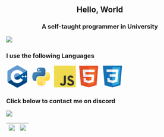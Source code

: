 <h2 align="center"> Hello, World </h2>
<h3 align = "center"> A self-taught programmer in University </h3>

<p align="left"> <img src="https://komarev.com/ghpvc/?username=kenni13&label=Profile%20views&color=0e75b6&style=flat"/> </p>

<h3> I use the following Languages </h3>

<p align="left">
    <img src="https://raw.githubusercontent.com/devicons/devicon/master/icons/cplusplus/cplusplus-original.svg" alt="C++" width="60" height="60"/>
    <img src="https://raw.githubusercontent.com/devicons/devicon/master/icons/python/python-original.svg" alt="Python" width="60" height="60"/>
    <img src="https://raw.githubusercontent.com/devicons/devicon/refs/heads/master/icons/javascript/javascript-original.svg" alt="JS" width="60" height="60"/>
    <img src="https://raw.githubusercontent.com/devicons/devicon/refs/heads/master/icons/html5/html5-original.svg" alt="HTML" width="60" height="60"/>
    <img src="https://raw.githubusercontent.com/devicons/devicon/refs/heads/master/icons/css3/css3-original.svg" alt="CSS" width="60" height="60"/>
</p>

<h3> Click below to contact me on discord </h3>
<a href="https://discord.com/users/764365008460841000">
    <img src="https://lanyard-profile-readme.vercel.app/api/764365008460841000?idleMessage=Vibing"/>
</a>

| <img src="https://grs.quantumly.dev/api/?username=kenni13&show_icons=true&theme=gruvbox" /> | <img src="https://github-readme-stats-sigma-five.vercel.app/api/top-langs?username=kenni13&show_icons=true&theme=gruvbox&lang_count=3"/> |
| ------------- | ------------- |
